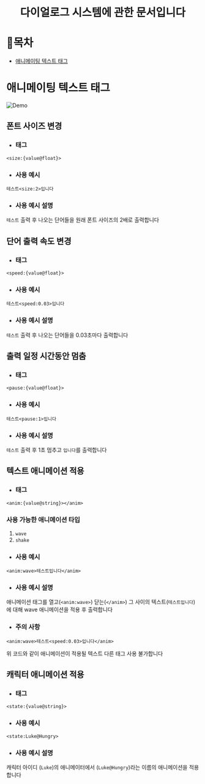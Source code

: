 <div align=center>

# 다이얼로그 시스템에 관한 문서입니다

</div>


# 📝목차
- [애니메이팅 텍스트 태그](#애니메이팅-텍스트-태그)


# 애니메이팅 텍스트 태그

![Demo](https://i.ibb.co/x2HVPxc/IMG-1036.gif)

## 폰트 사이즈 변경
- ### 태그
```
<size:{value@float}>
```
- ### 사용 예시
```
테스트<size:2>입니다
```
- ### 사용 예시 설명
`테스트` 출력 후 나오는 단어들을 원래 폰트 사이즈의 2배로 출력합니다

## 단어 출력 속도 변경
- ### 태그
```
<speed:{value@float}>
```
- ### 사용 예시
```
테스트<speed:0.03>입니다
```
- ### 사용 예시 설명
`테스트` 출력 후 나오는 단어들을 0.03초마다 출력합니다

## 출력 일정 시간동안 멈춤
- ### 태그
```
<pause:{value@float}>
```
- ### 사용 예시
```
테스트<pause:1>입니다
```
- ### 사용 예시 설명
`테스트` 출력 후 1초 멈추고 `입니다`를 출력합니다

## 텍스트 애니메이션 적용
- ### 태그
```
<anim:{value@string}></anim>
```
### 사용 가능한 애니메이션 타입
1. `wave`
2. `shake`
- ### 사용 예시
```
<anim:wave>테스트입니다</anim>
```
- ### 사용 예시 설명
애니메이션 태그를 열고(`<anim:wave>`) 닫는(`</anim>`) 그 사이의 텍스트(`테스트입니다`)에 대해 wave 애니메이션을 적용 후 출력합니다
- ### 주의 사항
```
<anim:wave>테스트<speed:0.03>입니다</anim>
```
위 코드와 같이 애니메이션이 적용될 텍스트 다른 태그 사용 불가합니다

## 캐릭터 애니메이션 적용
- ### 태그
```
<state:{value@string}>
```
- ### 사용 예시
```
<state:Luke@Hungry>
```
- ### 사용 예시 설명
캐릭터 아이디 (`Luke`)의 애니메이터에서 (`Luke@Hungry`)라는 이름의 애니메이션을 적용합니다
